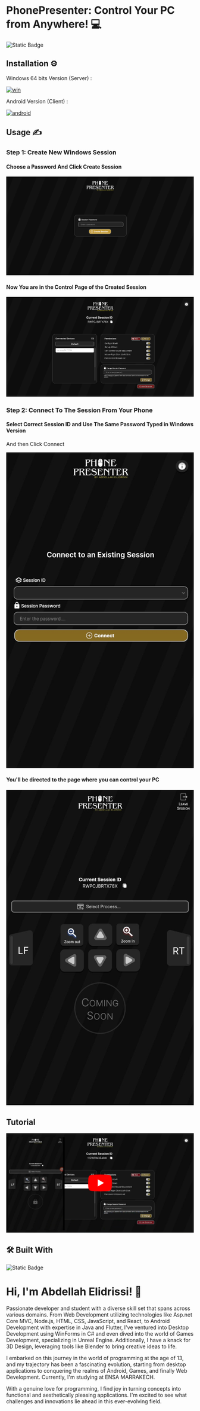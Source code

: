 
# PhonePresenter: Control Your PC from Anywhere! 💻



![Static Badge](https://img.shields.io/badge/Windows%20Controller-blue?logo=windows&logoColor=white)

## Installation ⚙️

Windows 64 bits Version (Server) :

[![win](https://img.shields.io/badge/Download%20For%20Windows%2064%20bits-blue?style=for-the-badge&logo=windows&logoColor=white)](https://www.dropbox.com/scl/fi/1fsk4v1neg6dswx9m36z4/Phone_Presenter-64-bits.zip?rlkey=2ihx4djsg33n2jzdk505djgbw&st=34oa102v&dl=1)

Android Version (Client) :

[![android](https://img.shields.io/badge/Download%20For%20Android-darkgreen?style=for-the-badge&logo=android&logoColor=white)](https://www.dropbox.com/scl/fi/a0a5hs9kt9mzqgi4i6yjj/Phone_Presenter.apk?rlkey=cs2nihlck0dgcvz78go4mmabe&st=4qnbd1j3&dl=1)



## Usage ✍

### Step 1: Create New Windows Session
#### Choose a Password And Click Create Session
![screenshot](https://github.com/AbdellahDeveloper/PhonePresenter/blob/main/phonePresenterImagePCEmpty.png?raw=true)
#### Now You are in the Control Page of the Created Session
![screenshot](https://github.com/AbdellahDeveloper/PhonePresenter/blob/main/phonePresenterImagePC.png?raw=true)


### Step 2: Connect To The Session From Your Phone

#### Select Correct Session ID and Use The Same Password Typed in Windows Version
And then Click Connect

![screenshot](https://github.com/AbdellahDeveloper/PhonePresenter/blob/main/phonePresenterImageAndroidEmpty.jpeg?raw=true)

#### You'll be directed to the page where you can control your PC

![screenshot](https://github.com/AbdellahDeveloper/PhonePresenter/blob/main/phonePresenterImageAndroid.jpeg?raw=true)


## Tutorial
[![tutorialVideo](https://github.com/AbdellahDeveloper/PhonePresenter/blob/main/thumbnailImage.png?raw=true)](https://www.youtube.com/watch?v=FQRVBi9jicQ)


## 🛠 Built With
![Static Badge](https://img.shields.io/badge/Unity%20Engine-black?logo=unity&logoColor=white)




# Hi, I'm Abdellah Elidrissi! 👋

Passionate developer and student with a diverse skill set that spans across various domains. From Web Development utilizing technologies like Asp.net Core MVC, Node.js, HTML, CSS, JavaScript, and React, to Android Development with expertise in Java and Flutter, I've ventured into Desktop Development using WinForms in C# and even dived into the world of Games Development, specializing in Unreal Engine. Additionally, I have a knack for 3D Design, leveraging tools like Blender to bring creative ideas to life.

I embarked on this journey in the world of programming at the age of 13, and my trajectory has been a fascinating evolution, starting from desktop applications to conquering the realms of Android, Games, and finally Web Development. Currently, I'm studying at ENSA MARRAKECH.

With a genuine love for programming, I find joy in turning concepts into functional and aesthetically pleasing applications. I'm excited to see what challenges and innovations lie ahead in this ever-evolving field.
